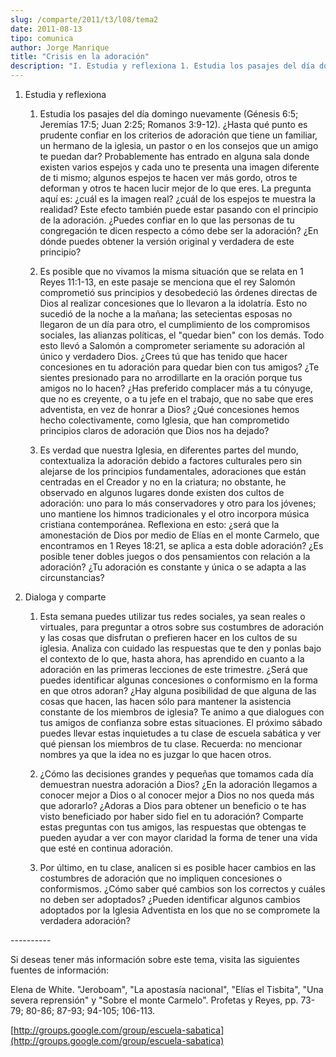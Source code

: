 ```yaml
---
slug: /comparte/2011/t3/l08/tema2
date: 2011-08-13
tipo: comunica
author: Jorge Manrique
title: "Crisis en la adoración"
description: "I. Estudia y reflexiona 1. Estudia los pasajes del día domingo nuevamente  (Génesis 6:5; Jeremías 17:5; Juan 2:25; Romanos 3:9-12). ¿Hasta qué punto es  prudente confiar en los criterios de adoración que tiene un familiar, un  hermano de la iglesia, un pastor o en los consejos..."
---
```


1. Estudia y reflexiona
    1. Estudia los pasajes del día domingo nuevamente (Génesis 6:5; Jeremías 17:5; Juan 2:25; Romanos 3:9-12). ¿Hasta qué punto es prudente confiar en los criterios de adoración que tiene un familiar, un hermano de la iglesia, un pastor o en los consejos que un amigo te puedan dar? Probablemente has entrado en alguna sala donde existen varios espejos y cada uno te presenta una imagen diferente de ti mismo; algunos espejos te hacen ver más gordo, otros te deforman y otros te hacen lucir mejor de lo que eres. La pregunta aquí es: ¿cuál es la imagen real? ¿cuál de los espejos te muestra la realidad? Este efecto también puede estar pasando con el principio de la adoración. ¿Puedes confiar en lo que las personas de tu congregación te dicen respecto a cómo debe ser la adoración? ¿En dónde puedes obtener la versión original y verdadera de este principio?

    2. Es posible que no vivamos la misma situación que se relata en 1 Reyes 11:1-13, en este pasaje se menciona que el rey Salomón comprometió sus principios y desobedeció las órdenes directas de Dios al realizar concesiones que lo llevaron a la idolatría. Esto no sucedió de la noche a la mañana; las setecientas esposas no llegaron de un día para otro, el cumplimiento de los compromisos sociales, las alianzas políticas, el "quedar bien" con los demás. Todo esto llevó a Salomón a comprometer seriamente su adoración al único y verdadero Dios. ¿Crees tú que has tenido que hacer concesiones en tu adoración para quedar bien con tus amigos? ¿Te sientes presionado para no arrodillarte en la oración porque tus amigos no lo hacen? ¿Has preferido complacer más a tu cónyuge, que no es creyente, o a tu jefe en el trabajo, que no sabe que eres adventista, en vez de honrar a Dios? ¿Qué concesiones hemos hecho colectivamente, como Iglesia, que han comprometido principios claros de adoración que Dios nos ha dejado?

    3. Es verdad que nuestra Iglesia, en diferentes partes del mundo, contextualiza la adoración debido a factores culturales pero sin alejarse de los principios fundamentales, adoraciones que están centradas en el Creador y no en la criatura; no obstante, he observado en algunos lugares donde existen dos cultos de adoración: uno para lo más conservadores y otro para los jóvenes; uno mantiene los himnos tradicionales y el otro incorpora música cristiana contemporánea. Reflexiona en esto: ¿será que la amonestación de Dios por medio de Elías en el monte Carmelo, que encontramos en 1 Reyes 18:21, se aplica a esta doble adoración? ¿Es posible tener dobles juegos o dos pensamientos con relación a la adoración? ¿Tu adoración es constante y única o se adapta a las circunstancias?

1. Dialoga y comparte
    1. Esta semana puedes utilizar tus redes sociales, ya sean reales o virtuales, para preguntar a otros sobre sus costumbres de adoración y las cosas que disfrutan o prefieren hacer en los cultos de su iglesia. Analiza con cuidado las respuestas que te den y ponlas bajo el contexto de lo que, hasta ahora, has aprendido en cuanto a la adoración en las primeras lecciones de este trimestre. ¿Será que puedes identificar algunas concesiones o conformismo en la forma en que otros adoran? ¿Hay alguna posibilidad de que alguna de las cosas que hacen, las hacen sólo para mantener la asistencia constante de los miembros de iglesia? Te animo a que dialogues con tus amigos de confianza sobre estas situaciones. El próximo sábado puedes llevar estas inquietudes a tu clase de escuela sabática y ver qué piensan los miembros de tu clase. Recuerda: no mencionar nombres ya que la idea no es juzgar lo que hacen otros.

    2. ¿Cómo las decisiones grandes y pequeñas que tomamos cada día demuestran nuestra adoración a Dios? ¿En la adoración llegamos a conocer mejor a Dios o al conocer mejor a Dios no nos queda más que adorarlo? ¿Adoras a Dios para obtener un beneficio o te has visto beneficiado por haber sido fiel en tu adoración? Comparte estas preguntas con tus amigos, las respuestas que obtengas te pueden ayudar a ver con mayor claridad la forma de tener una vida que esté en continua adoración.

    3. Por último, en tu clase, analicen si es posible hacer cambios en las costumbres de adoración que no impliquen concesiones o conformismos. ¿Cómo saber qué cambios son los correctos y cuáles no deben ser adoptados? ¿Pueden identificar algunos cambios adoptados por la Iglesia Adventista en los que no se compromete la verdadera adoración?

\-\-\--------

Si deseas tener más información sobre este tema, visita las siguientes fuentes de información:

Elena de White. "Jeroboam", "La apostasía nacional", "Elías el Tisbita", "Una severa reprensión" y "Sobre el monte Carmelo". Profetas y Reyes, pp. 73-79; 80-86; 87-93; 94-105; 106-113.

[http://groups.google.com/group/escuela-sabatica](http://groups.google.com/group/escuela-sabatica)
